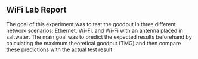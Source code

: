 ## WiFi Lab Report
The goal of this experiment was to test the goodput in three different network scenarios: Ethernet, Wi-Fi, and Wi-Fi with an antenna placed in saltwater.
The main goal was to predict the expected results beforehand by calculating the maximum theoretical goodput (TMG) and then compare these predictions with the actual test result
